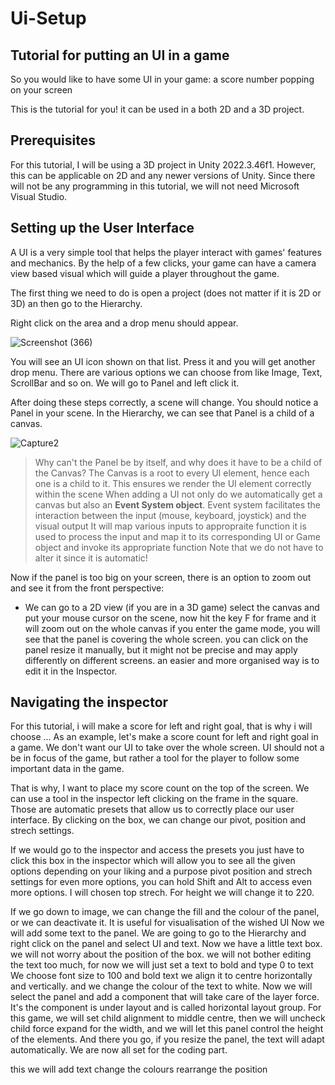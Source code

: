 # Ui-Setup
## Tutorial for putting an UI in a game
So you would like to have some UI in your game: a score number popping on your screen

This is the tutorial for you!
it can be used in a both 2D and a 3D project.

## Prerequisites

For this tutorial, I will be using a 3D project in Unity 2022.3.46f1. However, this can be applicable on 2D and any newer versions of Unity.
Since there will not be any programming in this tutorial, we will not need Microsoft Visual Studio.


## Setting up the User Interface

A UI is a very simple tool that helps the player interact with games' features and mechanics. By the help of a few clicks, your game can have a camera view based visual which will guide a player throughout the game.

The first thing we need to do is open a project (does not matter if it is 2D or 3D) an then go to the Hierarchy. 

Right click on the area and a drop menu should appear.

![Screenshot (366)](https://github.com/user-attachments/assets/62f2943b-fec3-404d-9fb1-e9538fbc8466)

You will see an UI icon shown on that list. Press it and you will get another drop menu. There are various options we can choose from like Image, Text, ScrollBar and so on.
We will go to Panel and left click it.

After doing these steps correctly, a scene will change. You should notice a Panel in your scene. In the Hierarchy, we can see that Panel is a child of a canvas.

![Capture2](https://github.com/user-attachments/assets/125e3d43-8683-42b5-9bab-c5b1558f2c25)


> Why can't the Panel be by itself, and why does it have to be a child of the Canvas?
> The Canvas is a root to every UI element, hence each one is a child to it.
> This ensures we render the UI element correctly within the scene
When adding a UI not only do we automatically get a canvas but also an **Event System object**.
> Event system facilitates the interaction between the input (mouse, keyboard, joystick) and the visual output
> It will map various inputs to appropraite function
> it is used to  process the input and map it to its corresponding  UI or Game object and invoke its appropriate function
> Note that we do not have to alter it since it is automatic!


Now if the panel is too big on your screen, there is an option to zoom out and see it from the front perspective:
- We can go to a 2D view (if you are in a 3D game)
select the canvas and put your mouse cursor on the scene,
now hit the key F for frame and it will zoom out on the whole canvas
if you enter the game mode, you will see that the panel is covering the whole screen.
you can click on the panel resize it manually, but it might not be precise and may apply differently on different screens.
an easier and more organised way is to edit it in the Inspector.

## Navigating the inspector



For this tutorial, i will make a score for left and right goal, that is why i will choose ...
As an example, let's make a score count for left and right goal in a game.
We don't want our UI to take over the whole screen. UI should not a be in focus of the game, but rather a tool for the player to follow some important data in the game.

That is why, I want to place my score count on the top of the screen.
We can use a tool in the inspector left clicking on the frame in the square. Those are automatic presets that allow us to correctly place our user interface.
By clicking on the box, we can change our pivot, position and strech settings.

If we would go to the inspector and access the presets
you just have to click this box in the inspector which will allow you to see all the given options depending on your liking and a purpose
pivot position and strech settings
for even more options, you can hold Shift and Alt to access even more options.
 I will chosen top strech.
For height we will change it to 220.

If we go down to image, we can change the fill and the colour of the panel, or we can deactivate it.
It is useful for visualisation of the wished UI
Now we will add some text to the panel.
We are going to go to the Hierarchy and right click on the panel and select UI and text.
Now we have a little text box.
we will not worry about the position of the box.
 we will not bother editing the text too much, for now we will just set a text to bold and type 0 to text
 We choose font size to 100 and bold text
 we align it  to centre horizontally and vertically.
 and we change the colour of the text to white.
 Now we will select the panel and add a component that will take care of the layer force. It's the component is under layout and is called horizontal layout group. For this game, we will set child alignment to middle centre, then we will uncheck child force expand for the width, and we will let this panel control the height of the  elements. And there you go, if you resize the panel, the text will adapt automatically. We are now all set for the coding part.

 

this we will add text
change the colours
rearrange the position



 



